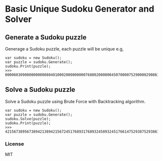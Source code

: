 # Basic Unique Sudoku Generator and Solver #

## Generate a Sudoku puzzle
Generage a Sudoku puzzle, each puzzle will be unique e.g,
```
var sudoku = new Sudoku();
var puzzle = sudoku.Generate();
sudoku.Print(puzzle);
>>> 000060309000000000080401000200000000076800200000045070000752900002908610900000000
```
## Solve a Sudoku puzzle
Solve a Sudoku puzzle using Brute Force with Backtracking algorithm.

```
var sudoku = new Sudoku();
var puzzle = sudoku.Generate();
sudoku.Solve(puzzle);
sudoku.Print(puzzle);
>>> 421567389567389421389421567245176893176893245893245176614752938752938614938614752
```

### License
MIT
